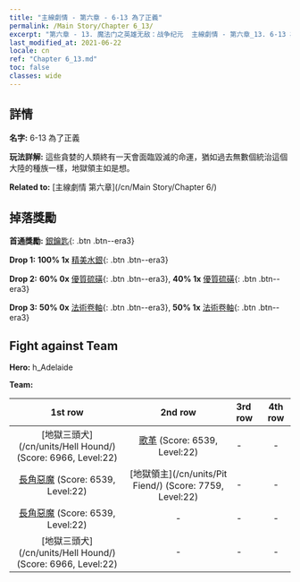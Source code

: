 ```yaml
---
title: "主線劇情 - 第六章 - 6-13 為了正義"
permalink: /Main Story/Chapter 6_13/
excerpt: "第六章 - 13. 魔法门之英雄无敌：战争纪元  主線劇情 - 第六章_13. 6-13 為了正義"
last_modified_at: 2021-06-22
locale: cn
ref: "Chapter 6_13.md"
toc: false
classes: wide
---
```


## 詳情

 **名字:** 6-13 為了正義

 **玩法詳解:** 這些貪婪的人類終有一天會面臨毀滅的命運，猶如過去無數個統治這個大陸的種族一樣，地獄領主如是想。

 **Related to:** [主線劇情 第六章](/cn/Main Story/Chapter 6/)

## 掉落獎勵

 **首通獎勵:** [銀鑰匙](/cn/Items/con_693/){: .btn .btn--era3}

 **Drop 1:** **100% 1x** [精美水銀](/cn/Items/mat_21/){: .btn .btn--era3}

 **Drop 2:** **60% 0x** [優質硫磺](/cn/Items/mat_15/){: .btn .btn--era3}, **40% 1x** [優質硫磺](/cn/Items/mat_15/){: .btn .btn--era3}

 **Drop 3:** **50% 0x** [法術卷軸](/cn/Items/con_694/){: .btn .btn--era3}, **50% 1x** [法術卷軸](/cn/Items/con_694/){: .btn .btn--era3}


## Fight against Team
 **Hero:** h_Adelaide

 **Team:**


  | 1st row | 2nd row | 3rd row | 4th row |
  |:----:|:----:|:----|:----:|
  | [地獄三頭犬](/cn/units/Hell Hound/) (Score: 6966, Level:22)  | [歌革](/cn/units/Gog/) (Score: 6539, Level:22)  | - | - |
  | [長角惡魔](/cn/units/Demon/) (Score: 6539, Level:22)  | [地獄領主](/cn/units/Pit Fiend/) (Score: 7759, Level:22)  | - | - |
  | [長角惡魔](/cn/units/Demon/) (Score: 6539, Level:22)  | - | - | - |
  | [地獄三頭犬](/cn/units/Hell Hound/) (Score: 6966, Level:22)  | - | - | - |


